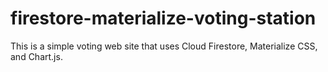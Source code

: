 # firestore-materialize-voting-station
This is a simple voting web site that uses Cloud Firestore, Materialize CSS, and Chart.js.
